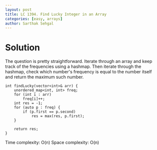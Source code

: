 ```yaml
---
layout: post
title: LC 1394. Find Lucky Integer in an Array
categories: [easy, arrays]
author: Sarthak Sehgal
---
```

# Solution
The question is pretty straightforward. Iterate through an array and keep track of the frequencies using a hashmap. Then iterate through the hashmap, check which number's frequency is equal to the number itself and return the maximum such number.

```
int findLucky(vector<int>& arr) {
    unordered_map<int, int> freq;
    for (int i : arr)
        freq[i]++;
    int res = -1;
    for (auto p : freq) {
        if (p.first == p.second)
            res = max(res, p.first);
    }
    
    return res;
}
```
Time complexity: O(n)
Space complexity: O(n)